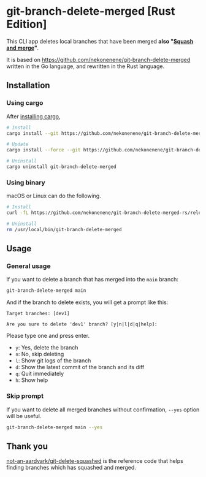 # git-branch-delete-merged [Rust Edition]

This CLI app deletes local branches that have been merged **also "[Squash and merge](https://docs.github.com/en/pull-requests/collaborating-with-pull-requests/incorporating-changes-from-a-pull-request/about-pull-request-merges#squash-and-merge-your-commits)"**.

It is based on https://github.com/nekonenene/git-branch-delete-merged written in the Go language, and rewritten in the Rust language.


## Installation

### Using cargo

After [installing cargo](https://doc.rust-lang.org/cargo/getting-started/installation.html),

```sh
# Install
cargo install --git https://github.com/nekonenene/git-branch-delete-merged-rs

# Update
cargo install --force --git https://github.com/nekonenene/git-branch-delete-merged-rs

# Uninstall
cargo uninstall git-branch-delete-merged
```

### Using binary

macOS or Linux can do the following.

```sh
# Install
curl -fL https://github.com/nekonenene/git-branch-delete-merged-rs/releases/latest/download/git-branch-delete-merged-$(uname -s)-$(uname -m) -o git-branch-delete-merged | tar xvf - && chmod +x git-branch-delete-merged && mv git-branch-delete-merged /usr/local/bin

# Uninstall
rm /usr/local/bin/git-branch-delete-merged
```


## Usage

### General usage

If you want to delete a branch that has merged into the `main` branch:

```sh
git-branch-delete-merged main
```

And if the branch to delete exists, you will get a prompt like this:

```
Target branches: [dev1]

Are you sure to delete 'dev1' branch? [y|n|l|d|q|help]:
```

Please type one and press enter.

* `y`: Yes, delete the branch
* `n`: No, skip deleting
* `l`: Show git logs of the branch
* `d`: Show the latest commit of the branch and its diff
* `q`: Quit immediately
* `h`: Show help

### Skip prompt

If you want to delete all merged branches without confirmation, `--yes` option will be useful.

```sh
git-branch-delete-merged main --yes
```


## Thank you

[not-an-aardvark/git-delete-squashed](https://github.com/not-an-aardvark/git-delete-squashed) is the reference code that helps finding branches which has squashed and merged.
